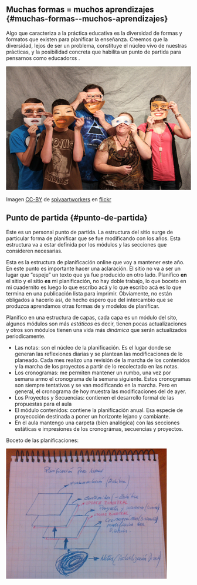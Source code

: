 ## Muchas formas = muchos aprendizajes {#muchas-formas--muchos-aprendizajes}

Algo que caracteriza a la práctica educativa es la diversidad de formas y formatos que existen para planificar la enseñanza. Creemos que la diversidad, lejos de ser un problema, constituye el núcleo vivo de nuestras prácticas, y la posibilidad concreta que habilita un punto de partida para pensarnos como educadorxs .

![](/assets/diversidad.jpg)

Imagen [CC-BY](https://creativecommons.org/licenses/by/2.0/) de [spivaartworkers](https://www.flickr.com/photos/spivaartworkers/8751203110) en [flickr](https://www.flickr.com)

## Punto de partida {#punto-de-partida}

Este es un personal punto de partida. La estructura del sitio surge de particular forma de planificar que se fue modificando con los años. Esta estructura va a estar definida por los módulos y las secciones que consideren necesarias.

Esta es la estructura de planificación online que voy a mantener este año. En este punto es importante hacer una aclaración. El sitio no va a ser un lugar que “espeje” un texto que ya fue producido en otro lado. Planifico **en** el sitio y el sitio **es** mi planificación, no hay doble trabajo, lo que boceto en mi cuadernito es luego lo que escribo acá y lo que escribo acá es lo que termina en una publicación lista para imprimir. Obviamente, no están obligados a hacerlo así, de hecho espero que del intercambio que se produzca aprendamos otras formas de y modelos de planificar.

Planifico en una estructura de capas, cada capa es un módulo del sito, algunos módulos son más _estáticos_ es decir, tienen pocas actualizaciones y otros son módulos tienen una vida más _dinámica_ que serán actualizados periodicamente.

* Las notas: son el núcleo de la planificación. Es el lugar donde se generan las reflexiones diarias y se plantean las modificaciones de lo planeado. Cada mes realizo una revisión de la marcha de los contenidos y la marcha de los proyectos a partir de lo recolectado en las notas.
* Los cronogramas: me permiten mantener un rumbo, una vez por semana armo el cronograma de la semana siguiente. Estos cronogramas son siempre tentativos y se van modificando en la marcha. Pero en general, el cronograma de hoy muestra las modificaciones del de ayer.
* Los Proyectos y Secuencias: contienen el desarrollo formal de las propuestas para el aula
* El módulo contenidos: contiene la planificación anual. Esa especie de proyeccción destinada a poner un horizonte lejano y cambiante.
* En el aula mantengo una carpeta \(bien analógica\) con las secciones estáticas e impresiones de los cronográmas, secuencias y proyectos.

Boceto de las planificaciones:

![](/assets/boceto.png)

